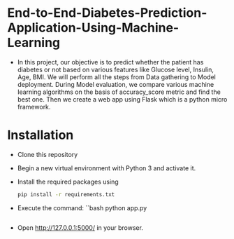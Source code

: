 # End-to-End-Diabetes-Prediction-Application-Using-Machine-Learning
- In this project, our objective is to predict whether the patient has diabetes or not based on various features like Glucose level, Insulin, Age, BMI. We will perform all the steps from Data gathering to Model deployment. During Model evaluation, we compare various machine learning algorithms on the basis of accuracy_score metric and find the best one. Then we create a web app using Flask which is a python micro framework.


# Installation
- Clone this repository 

- Begin a new virtual environment with Python 3 and activate it.

- Install the required packages using 
    ```bash
    pip install -r requirements.txt
    ```
- Execute the command: 
    ``bash 
    python app.py
    ```

- Open http://127.0.0.1:5000/ in your browser.